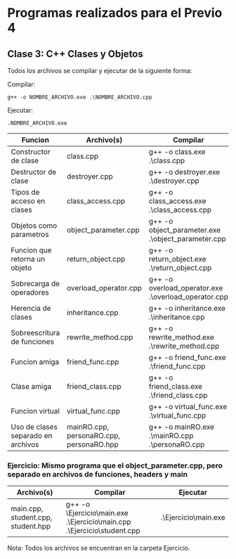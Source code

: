 # Programas realizados para el Previo 4

## Clase 3: C++ Clases y Objetos

Todos los archivos se compilar y ejecutar de la siguiente forma:

Compilar:
```
g++ -o NOMBRE_ARCHIVO.exe .\NOMBRE_ARCHIVO.cpp
```
Ejecutar:
```
.NOMBRE_ARCHIVO.exe
```

| Funcion | Archivo(s) | Compilar | Ejecutar | 
| - | - | - | - |
| Constructor de clase | class.cpp | g++ -o class.exe .\class.cpp | .\class.exe |
| Destructor de clase | destroyer.cpp | g++ -o destroyer.exe .\destroyer.cpp | .\destroyer.exe |
| Tipos de acceso en clases | class_access.cpp | g++ -o class_access.exe .\class_access.cpp | .\class_access.exe |
| Objetos como parametros | object_parameter.cpp | g++ -o object_parameter.exe .\object_parameter.cpp | .\object_parameter.exe |
| Funcion que retorna un objeto | return_object.cpp | g++ -o return_object.exe .\return_object.cpp | .\return_object.exe | 
| Sobrecarga de operadores | overload_operator.cpp | g++ -o overload_operator.exe .\overload_operator.cpp | .\overload_operator.exe | 
| Herencia de clases | inheritance.cpp | g++ -o inheritance.exe .\inheritance.cpp | .\inheritance.exe | 
| Sobreescritura de funciones | rewrite_method.cpp | g++ -o rewrite_method.exe .\rewrite_method.cpp | .\rewrite_method.exe |
| Funcion amiga | friend_func.cpp | g++ -o friend_func.exe .\friend_func.cpp | .\friend_func.exe |
| Clase amiga | friend_class.cpp | g++ -o friend_class.exe .\friend_class.cpp | .\friend_class.exe | 
| Funcion virtual | virtual_func.cpp | g++ -o virtual_func.exe .\virtual_func.cpp | .\virtual_func.exe |
| Uso de clases separado en archivos | mainRO.cpp, personaRO.cpp, personaRO.hpp | g++ -o mainRO.exe .\mainRO.cpp .\personaRO.cpp | .\mainRO.exe


### Ejercicio: Mismo programa que el object_parameter.cpp, pero separado en archivos de funciones, headers y main

| Archivo(s) | Compilar | Ejecutar | 
| - | - | - |
| main.cpp, student.cpp, student.hpp | g++ -o \Ejercicio\main.exe .\Ejercicio\main.cpp .\Ejercicio\student.cpp | .\Ejercicio\main.exe |

Nota: Todos los archivos se encuentran en la carpeta Ejercicio.


